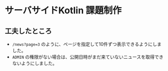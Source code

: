 # サーバサイドKotlin 課題制作
## 工夫したところ
- `/news?page=3` のように、ページを指定して10件ずつ表示できるようにしました。
- `ADMIN` の権限がない場合は、公開日時がまだ来ていないニュースを取得できないようにしました。